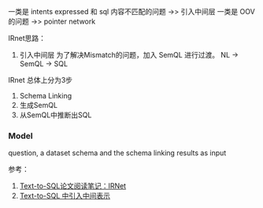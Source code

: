 一类是 intents expressed 和 sql 内容不匹配的问题 ->> 引入中间层
一类是 OOV 的问题 ->> pointer network

IRnet思路：
1. 引入中间层
为了解决Mismatch的问题，加入 SemQL 进行过渡。
NL -> SemQL -> SQL




IRnet 总体上分为3步
1. Schema Linking
2. 生成SemQL
3. 从SemQL中推断出SQL

### Model

question, a dataset schema and the schema linking results as input





参考：
1. [Text-to-SQL论文阅读笔记：IRNet](https://zhuanlan.zhihu.com/p/136877103)
2. [Text-to-SQL 中引入中间表示](https://zhuanlan.zhihu.com/p/69821022)